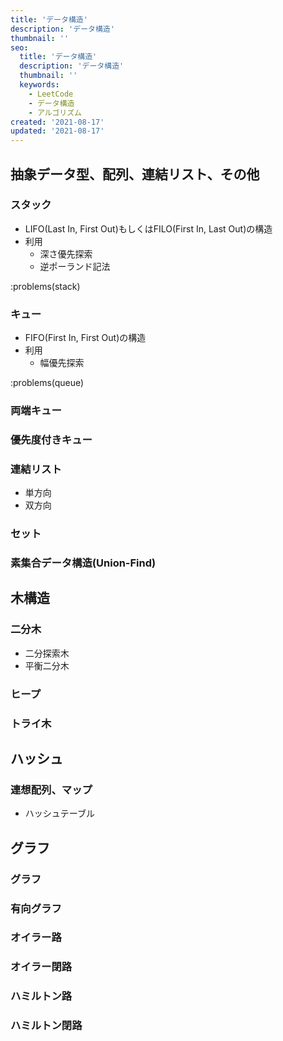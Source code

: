 ```yaml
---
title: 'データ構造'
description: 'データ構造'
thumbnail: ''
seo:
  title: 'データ構造'
  description: 'データ構造'
  thumbnail: ''
  keywords:
    - LeetCode
    - データ構造
    - アルゴリズム
created: '2021-08-17'
updated: '2021-08-17'
---
```


## 抽象データ型、配列、連結リスト、その他

### スタック

- LIFO(Last In, First Out)もしくはFILO(First In, Last Out)の構造
- 利用
  - 深さ優先探索
  - 逆ポーランド記法

:problems(stack)

### キュー

- FIFO(First In, First Out)の構造
- 利用
  - 幅優先探索

:problems(queue)

### 両端キュー

### 優先度付きキュー

### 連結リスト

- 単方向
- 双方向

### セット 

### 素集合データ構造(Union-Find)


## 木構造

### 二分木

- 二分探索木
- 平衡二分木

### ヒープ

### トライ木


## ハッシュ

### 連想配列、マップ

- ハッシュテーブル


## グラフ

### グラフ

### 有向グラフ

### オイラー路

### オイラー閉路

### ハミルトン路

### ハミルトン閉路
